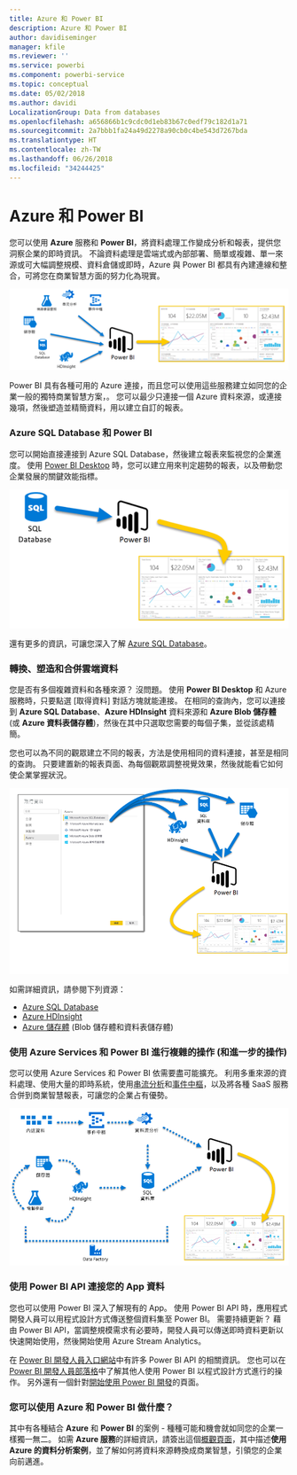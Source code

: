 ```yaml
---
title: Azure 和 Power BI
description: Azure 和 Power BI
author: davidiseminger
manager: kfile
ms.reviewer: ''
ms.service: powerbi
ms.component: powerbi-service
ms.topic: conceptual
ms.date: 05/02/2018
ms.author: davidi
LocalizationGroup: Data from databases
ms.openlocfilehash: a656866b1c9cdc0d1eb83b67c0edf79c182d1a71
ms.sourcegitcommit: 2a7bbb1fa24a49d2278a90cb0c4be543d7267bda
ms.translationtype: HT
ms.contentlocale: zh-TW
ms.lasthandoff: 06/26/2018
ms.locfileid: "34244425"
---
```

# <a name="azure-and-power-bi"></a>Azure 和 Power BI
您可以使用 **Azure** 服務和 **Power BI**，將資料處理工作變成分析和報表，提供您洞察企業的即時資訊。 不論資料處理是雲端式或內部部署、簡單或複雜、單一來源或可大幅調整規模、資料倉儲或即時，Azure 與 Power BI 都具有內建連線和整合，可將您在商業智慧方面的努力化為現實。

![](media/service-azure-and-power-bi/azure_1.png)

Power BI 具有各種可用的 Azure 連接，而且您可以使用這些服務建立如同您的企業一般的獨特商業智慧方案，。 您可以最少只連接一個 Azure 資料來源，或連接幾項，然後塑造並精簡資料，用以建立自訂的報表。

### <a name="azure-sql-database-and-power-bi"></a>Azure SQL Database 和 Power BI
您可以開始直接連接到 Azure SQL Database，然後建立報表來監視您的企業進度。 使用 [Power BI Desktop](desktop-getting-started.md) 時，您可以建立用來判定趨勢的報表，以及帶動您企業發展的關鍵效能指標。

![](media/service-azure-and-power-bi/azure_2_sqltopbi.png)

還有更多的資訊，可讓您深入了解 [Azure SQL Database](http://azure.microsoft.com/services/sql-database/)。

### <a name="transform-shape-and-merge-your-cloud-data"></a>轉換、塑造和合併雲端資料
您是否有多個複雜資料和各種來源？ 沒問題。 使用 **Power BI Desktop** 和 Azure 服務時，只要點選 [取得資料] 對話方塊就能連接。 在相同的查詢內，您可以連接到 **Azure SQL Database**、**Azure HDInsight** 資料來源和 **Azure Blob 儲存體** (或 **Azure 資料表儲存體**)，然後在其中只選取您需要的每個子集，並從該處精簡。

您也可以為不同的觀眾建立不同的報表，方法是使用相同的資料連接，甚至是相同的查詢。 只要建置新的報表頁面、為每個觀眾調整視覺效果，然後就能看它如何使企業掌握狀況。

![](media/service-azure-and-power-bi/azure_3_multipletopbi.png)

如需詳細資訊，請參閱下列資源：

* [Azure SQL Database](http://azure.microsoft.com/services/sql-database/)
* [Azure HDInsight](http://azure.microsoft.com/services/hdinsight/)
* [Azure 儲存體](http://azure.microsoft.com/services/storage/) (Blob 儲存體和資料表儲存體)

### <a name="get-complex-and-ahead-using-azure-services-and-power-bi"></a>使用 Azure Services 和 Power BI 進行複雜的操作 (和進一步的操作)
您可以使用 Azure Services 和 Power BI 依需要盡可能擴充。 利用多重來源的資料處理、使用大量的即時系統，使用[串流分析](http://azure.microsoft.com/services/stream-analytics/)和[事件中樞](http://azure.microsoft.com/services/event-hubs/)，以及將各種 SaaS 服務合併到商業智慧報表，可讓您的企業占有優勢。

![](media/service-azure-and-power-bi/azure_4_complex.png)

### <a name="connect-your-app-data-using-power-bi-apis"></a>使用 Power BI API 連接您的 App 資料
您也可以使用 Power BI 深入了解現有的 App。 使用 Power BI API 時，應用程式開發人員可以用程式設計方式傳送整個資料集至 Power BI。 需要持續更新？ 藉由 Power BI API，當調整規模需求有必要時，開發人員可以傳送即時資料更新以快速開始使用，然後開始使用 Azure Stream Analytics。

在 [Power BI 開發人員入口網站](http://dev.powerbi.com)中有許多 Power BI API 的相關資訊。 您也可以在 [Power BI 開發人員部落格](http://blogs.msdn.com/powerbidev)中了解其他人使用 Power BI 以程式設計方式進行的操作。 另外還有一個針對[開始使用 Power BI 開發](https://msdn.microsoft.com/library/dn889824.aspx)的頁面。

### <a name="what-could-you-do-with-azure-and-power-bi"></a>您可以使用 Azure 和 Power BI 做什麼？
其中有各種結合 **Azure** 和 **Power BI** 的案例 - 種種可能和機會就如同您的企業一樣獨一無二。 如需 **Azure 服務**的詳細資訊，請簽出這個[概觀頁面](http://go.microsoft.com/fwlink/?LinkId=535031&clcid=0x409)，其中描述**使用 Azure 的資料分析案例**，並了解如何將資料來源轉換成商業智慧，引領您的企業向前邁進。

